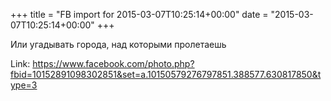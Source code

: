 +++
title = "FB import for 2015-03-07T10:25:14+00:00"
date = "2015-03-07T10:25:14+00:00"
+++

Или угадывать города, над которыми пролетаешь

Link: <a href="https://www.facebook.com/photo.php?fbid=10152891098302851&set=a.10150579276797851.388577.630817850&type=3">https://www.facebook.com/photo.php?fbid=10152891098302851&set=a.10150579276797851.388577.630817850&type=3</a>
